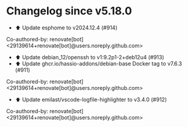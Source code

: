 # Changelog since v5.18.0
- ⬆️ Update esphome to v2024.12.4 (#914)

Co-authored-by: renovate[bot] <29139614+renovate[bot]@users.noreply.github.com> 
- ⬆️ Update debian_12/openssh to v1:9.2p1-2+deb12u4 (#913) 
- ⬆️ Update ghcr.io/hassio-addons/debian-base Docker tag to v7.6.3 (#911)

Co-authored-by: renovate[bot] <29139614+renovate[bot]@users.noreply.github.com> 
- ⬆️ Update emilast/vscode-logfile-highlighter to v3.4.0 (#912)

Co-authored-by: renovate[bot] <29139614+renovate[bot]@users.noreply.github.com> 
